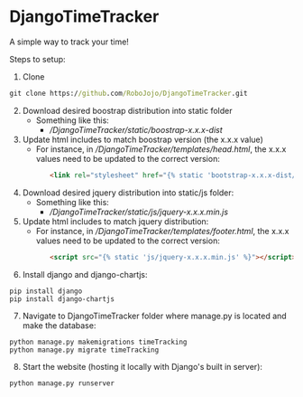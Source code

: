 # DjangoTimeTracker
A simple way to track your time!

Steps to setup:
1) Clone
```cmd
git clone https://github.com/RoboJojo/DjangoTimeTracker.git
```
2) Download desired boostrap distribution into static folder
     * Something like this:
        * _/DjangoTimeTracker/static/boostrap-x.x.x-dist_
3) Update html includes to match boostrap version (the x.x.x value) 
     * For instance, in _/DjangoTimeTracker/templates/head.html_, the x.x.x values need to be updated to the correct version:
```html 
          <link rel="stylesheet" href="{% static 'bootstrap-x.x.x-dist/css/bootstrap.min.css' %}">
```
4) Download desired jquery distribution into static/js folder:
     * Something like this: 
        * _/DjangoTimeTracker/static/js/jquery-x.x.x.min.js_
5) Update html includes to match jquery distribution:
    * For instance, in _/DjangoTimeTracker/templates/footer.html_, the x.x.x values need to be updated to the correct version:
```html 
          <script src="{% static 'js/jquery-x.x.x.min.js' %}"></script>
```
6) Install django and django-chartjs:
```
pip install django
pip install django-chartjs
```
7) Navigate to DjangoTimeTracker folder where manage.py is located and make the database:
```    
python manage.py makemigrations timeTracking
python manage.py migrate timeTracking
```
8) Start the website (hosting it locally with Django's built in server):
```    
python manage.py runserver
```
